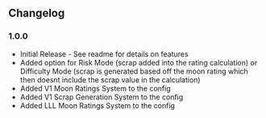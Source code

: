 ## Changelog

### 1.0.0
- Initial Release - See readme for details on features
- Added option for Risk Mode (scrap added into the rating calculation) or Difficulty Mode (scrap is generated based off the moon rating which then doesnt include the scrap value in the calculation)
- Added V1 Moon Ratings System to the config
- Added V1 Scrap Generation System to the config
- Added LLL Moon Ratings System to the config